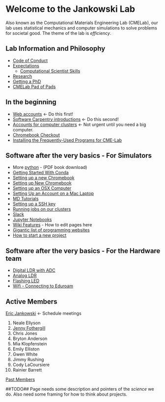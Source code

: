 # Welcome to the Jankowski Lab
Also known as the Computational Materials Engineering Lab (CMELab), our lab uses statistical mechanics and computer simulations to solve problems for societal good. The theme of the lab is *efficiency*.

## Lab Information and Philosophy
* [Code of Conduct](Code_of_Conduct.md)
* [Expectations](Expectations.md)
    * [Computational Scientist Skills](Computational_Scientist_Skills.md)
* [Research](Research.md)
* [Getting a PhD](Getting_Started_With_Conda.md)
* [CMELab Pad of Pads](https://etherpad.boisestate.edu/p/cmelab-pad-of-pads)

## In the beginning
* [Web accounts](Web_accounts.md)  <- Do this first!
* [Software Carpentry introductions](Software_Carpentry_introducion.md)  <- Do this second!
* [Accounts for computer clusters](Accounts_for_computer_clusters.md) <- Not urgent until you need a big computer.
* [Chromebook Checkout](https://docs.google.com/spreadsheets/d/1q09wjk9HKtRtBNhU_heKF84a3awLpIyzw9q8gPIXRqA/edit?usp=sharing)
* [Installing the Frequently-Used Programs for CME-Lab](Installing_the_Frequently-Used_Programs_for_CME-Lab.md)

## Software after the very basics - For Simulators
* More [python](http://bit.ly/2tBTW7W) - (PDF book download)
* [Getting Started With Conda](Getting_Started_With_Conda.md)
* [Setting up a new Chromebook](Setting_up_a_new_Chromebook.md)
* [Setting up New Chromebook](Setting_up_New_Chromebook.md)
* [Setting up an OSX Computer](Setting_up_an_OSX_Computer.md)
* [Setting Up an Account on a Mac Laptop](Setting_Up_an_Account_on_a_Mac_Labtop.md)
* [MD Tutorials](MD_Tutorials.md)
* [Setting up a SSH key](Setting_Up_an_SSH_key.md)
* [Running jobs on our clusters](Running_jobs_on_our_clusters.md)
* [Slack](Slack.md)
* [Jupyter Notebooks](Jupyter_Notebooks.md)
* [Wiki Features](Wiki_Features.md) - How to edit pages here
* [Gigantic list of programming websites](https://github.com/sdmg15/Best-websites-a-programmer-should-visit)
* [How to start a new project](How_to_start_a_new_project.md)


## Software after the very basics - For the Hardware team

* [Digital LDR with ADC](https://bitbucket.org/cmelab/raspberry-pi/wiki/Digital%20LDR%20with%20ADC%20Setup)
* [Analog LDR](https://bitbucket.org/cmelab/raspberry-pi/wiki/Analog%20LDR)
* [Flashing LED](https://bitbucket.org/cmelab/raspberry-pi/wiki/Flashing%20LED)
* [Wifi - Connecting to Eduroam](https://bitbucket.org/cmelab/raspberry-pi/wiki/WiFi%20-%20Connecting%20to%20Eduroam)

## Active Members
[Eric Jankowski](Prof_Jankowski.md) <- Schedule meetings

1. Neale Ellyson
1. [Jenny Fothergill](https://github.com/jennyfothergill)
1. Chris Jones
1. Bryton Anderson
1. Mia Klopfenstein
1. Emily Elliston
1. Gwen White
1. Jimmy Rushing
1. Cody LaCoursiere
1. Rainier Barrett

[Past Members](Past_Members.md)

##TODO##
Page needs some description and pointers of the *science* we do. Also need some framing for how to think about projects.

